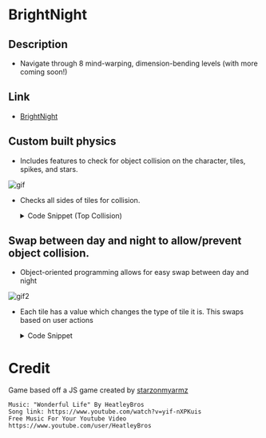 # BrightNight

## Description

- Navigate through 8 mind-warping, dimension-bending levels (with more coming soon!)

## Link

* [BrightNight](https://briancho91.github.io/bright-night/)

## Custom built physics

* Includes features to check for object collision on the character, tiles, spikes, and stars.

![gif](https://media.giphy.com/media/Js2OwoNA2cyJFiWSo9/giphy.gif)

* Checks all sides of tiles for collision. 

    <details>
    <summary>Code Snippet (Top Collision)</summary>
    <p>

    ```JavaScript
    isColliding(entity) {

      if (entity.getLeft() < 0) entity.setLeft(0);
      if (entity.getRight() > 1000) entity.setRight(1000);

      let top, bot, right, left, value;

      bot = Math.floor(entity.getBot() / 25)
      left = Math.floor(entity.getLeft() / 25)
      value = this.level[bot * 40 + left]
      this.collide(value, entity, left * 25, bot * 25)

      bot = Math.floor(entity.getBot() / 25)
      right = Math.floor(entity.getRight() / 25)
      value = this.level[bot * 40 + right]
      this.collide(value, entity, right * 25, bot * 25)

      top = Math.floor(entity.getTop() / 25)
      left = Math.floor(entity.getLeft() / 25)
      value = this.level[top * 40 + left]
      this.collide(value, entity, left * 25, top * 25)

      top = Math.floor(entity.getTop() / 25)
      right = Math.floor(entity.getRight() / 25)
      value = this.level[top * 40 + right]
      this.collide(value, entity, right * 25, top * 25)

    }

    collide(value, entity, tileX, tileY) {
      if (value === 1) {
        if (this.collidePlatTop(entity, tileX, tileY)) return;
        if (this.collidePlatBot(entity, tileX, tileY + 25)) return;
        if (this.collidePlatLeft(entity, tileX, tileY)) return;
        if (this.collidePlatRight(entity, tileX + 25, tileY)) return;
      }
      else if (value === 3 || value === 4) {
        if (this.collidePlatTopHazard(entity, tileX, tileY)) return;
        if (this.collidePlatBotHazard(entity, tileX, tileY + 25)) return;
        if (this.collidePlatLeftHazard(entity, tileX, tileY)) return;
        if (this.collidePlatRightHazard(entity, tileX + 25, tileY)) return;
      }
      else if (value === 9) {
        if (this.collidePlatTopFin(entity, tileX, tileY)) return;
        if (this.collidePlatBotFin(entity, tileX, tileY + 25)) return;
        if (this.collidePlatLeftFin(entity, tileX, tileY)) return;
        if (this.collidePlatRightFin(entity, tileX + 25, tileY)) return;
      }
    }

    collidePlatTop(entity, tileX, tileY) {
      if (entity.getBot() > tileY && entity.getBot() < tileY + 24 && entity.getLeft() != tileX && entity.getRight() > tileX) {
        entity.setBot(tileY - 0.001);
        entity.velY = 0;
        this.player.jumping = false
        return true
      }
      return false;
    }
    ```

    </p>
    </details>  

## Swap between day and night to allow/prevent object collision.

* Object-oriented programming allows for easy swap between day and night

![gif2](https://media.giphy.com/media/S98DRZZhb9tlbGyDUG/giphy.gif)

* Each tile has a value which changes the type of tile it is. This swaps based on user actions 

    <details>
    <summary>Code Snippet</summary>
    <p>

    ```JavaScript
    create() {
      let blackTiles = [];
      let whiteTiles = [];
      this.tiles = []
      this.dupeLevel.forEach((tile, idx) => {
        if (tile !== 0) {
          let pos = {
            x: (idx % 40) * 25,
            y: (Math.floor((idx / 40)) * 25)
          }
          let width = 25;
          let height = 25;
          if (tile === 1) {
            this.tiles.push(new Tile(pos, width, height, "black", this.game))
          }
          if (tile === 2) {
            this.tiles.push(new Tile(pos, width, height, "lightgrey", this.game))
          }
          if (tile === 3) {
            this.tiles.push(new Spike(this.ctx, pos.x, pos.y, "black", false))
          }
          if (tile === 4) {
            this.tiles.push(new Spike(this.ctx, pos.x, pos.y, "lightgrey", false))
          }
          if (tile === 5) {
            this.tiles.push(new Spike(this.ctx, pos.x, pos.y, "black", true))
          }
          if (tile === 9) {
            let height = 20
            let star = true
            this.tiles.push(new Star(this.ctx, pos.x, pos.y))
          }
        }
      })
      return this.tiles
    }

    flipTiles() {
      for (let i = 0; i < this.dupeLevel.length; i++) {
        if (this.dupeLevel[i] === 1) {
          this.dupeLevel[i] = 2
        } else if (this.dupeLevel[i] === 2) {
          this.dupeLevel[i] = 1
        }
      }
    }

      flipMap() {
        this.tiles.forEach(tile => {
          if (this.mode === "white") {
            if (tile.color === "black") {
              tile.color = "grey"
            } else if (tile.color === "lightgrey") {
              tile.color = "white"
            }
          } else {
            if (tile.color === "grey") {
              tile.color = "black"
            } else if (tile.color === "white") {
              tile.color = "lightgrey"
            }
          }
        })

        if (this.mode === "white") {
          this.ctx.fillStyle = "black"
          this.ctx.fillRect(0, 0, 1000, 600)
          this.mode = "black"
          this.game.mode = "black"
        } else {
          this.mode = "white"
          this.game.mode = "white"
        }
      }
    }
    ```

    </p>
    </details>  

# Credit

Game based off a JS game created by [starzonmyarmz](https://github.com/starzonmyarmz/js13k-2018)
```
Music: "Wonderful Life" By HeatleyBros
Song link: https://www.youtube.com/watch?v=yif-nXPKuis
Free Music For Your Youtube Video
https://www.youtube.com/user/HeatleyBros
```
